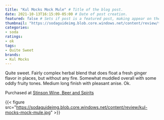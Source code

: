 ```yaml
---
title: "Kul Mocks Mock Mule" # Title of the blog post.
date: 2021-10-13T16:15:09-05:00 # Date of post creation.
featured: false # Sets if post is a featured post, making appear on the home page side bar.
thumbnail: "https://sodaguideimg.blob.core.windows.net/content/review/thumbs/kul-mocks-mock-mule.jpg" # Sets thumbnail image appearing inside card on homepage.
categories:
- soda
ratings:
- ok
tags:
- Quite Sweet
brands:
- Kul Mocks
---
```


Quite sweet. Fairly complex herbal blend that does float a fresh ginger flavor in places, but without any fire. Somewhat muddled overall with some oddly fruity tones. Medium long finish with pleasant anise. Ok.

Purchased at [Stinson Wine, Beer and Spirits](https://www.stinsonwbs.com)

{{< figure src="https://sodaguideimg.blob.core.windows.net/content/review/kul-mocks-mock-mule.jpg" >}}